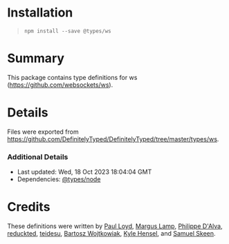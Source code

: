 # Installation

> `npm install --save @types/ws`

# Summary

This package contains type definitions for ws (https://github.com/websockets/ws).

# Details

Files were exported from https://github.com/DefinitelyTyped/DefinitelyTyped/tree/master/types/ws.

### Additional Details

* Last updated: Wed, 18 Oct 2023 18:04:04 GMT
* Dependencies: [@types/node](https://npmjs.com/package/@types/node)

# Credits

These definitions were written by [Paul Loyd](https://github.com/loyd), [Margus Lamp](https://github.com/mlamp), [Philippe D'Alva](https://github.com/TitaneBoy), [reduckted](https://github.com/reduckted), [teidesu](https://github.com/teidesu), [Bartosz Wojtkowiak](https://github.com/wojtkowiak), [Kyle Hensel](https://github.com/k-yle), and [Samuel Skeen](https://github.com/cwadrupldijjit).

